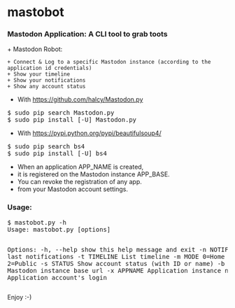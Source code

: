 # mastobot
<h3>Mastodon Application: A CLI tool to grab toots</h3>
+ Mastodon Robot:

    + Connect & Log to a specific Mastodon instance (according to the application id credentials)
    + Show your timeline
    + Show your notifications
    + Show any account status

+ With https://github.com/halcy/Mastodon.py
<pre>
$ sudo pip search Mastodon.py
$ sudo pip install [-U] Mastodon.py
</pre>

+ With https://pypi.python.org/pypi/beautifulsoup4/
<pre>
$ sudo pip search bs4
$ sudo pip install [-U] bs4
</pre>

+ When an application APP_NAME is created,
+ it is registered on the Mastodon instance APP_BASE.
+ You can revoke the registration of any app. 
+ from your Mastodon account settings.

<h3>Usage:</h3>
<pre>
$ mastobot.py -h
Usage: mastobot.py [options]

Options:
  -h, --help   show this help message and exit
  -n NOTIF     List last notifications
  -t TIMELINE  List timeline
  -m MODE      0=Home ; 1=Local ; 2=Public
  -s STATUS    Show account status (with ID or name)
  -b APPBASE   Mastodon instance base url
  -x APPNAME   Application instance name
  -l LOGIN     Application account's login
</pre>

Enjoy :-)
